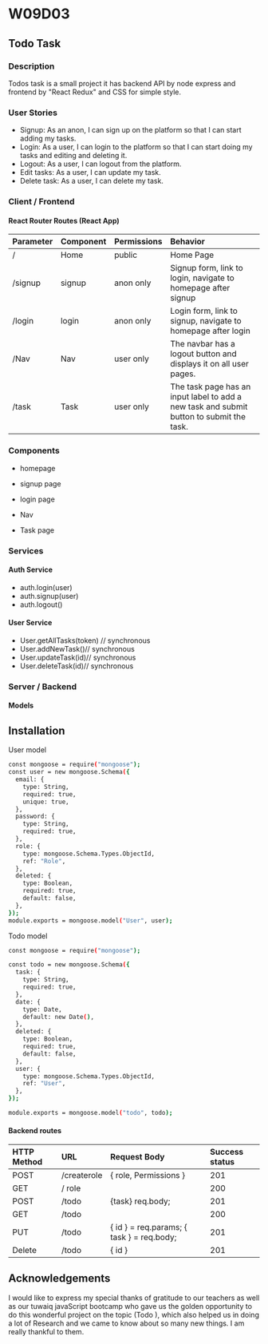 
# W09D03 

## Todo Task 

### Description

Todos task is a small project it has backend API by node express and frontend by "React Redux" and CSS for simple style.

### User Stories

*	Signup: As an anon, I can sign up on the platform so that I can start adding my tasks.
*	Login:  As a user, I can login to the platform so that I can start doing my tasks and editing and deleting it.
*	Logout: As a user, I can logout from the platform. 
*	Edit tasks:  As a user, I can update my task.
*	Delete task:  As a user, I can delete my task.


### Client / Frontend

#### React Router Routes (React App)


| Parameter | Component  | Permissions              | Behavior    |
| :-------- | :----------| :-------------           | :-----------| 
|  /        |   Home     | public <Route>           | Home Page   | 
|  /signup  |   signup   | anon only <AnonRoute>    | Signup form, link to login, navigate to homepage after signup | 
|  /login   |   login    | anon only <AnonRoute>    | Login form, link to signup, navigate to homepage after login |
|  /Nav     |   Nav      | user only <PrivateRoute> | The navbar has a logout button and displays it on all user pages. | 
|  /task    |   Task     | user only <PrivateRoute> |The task page has an input label to add a new task and submit button to submit the task. |   


### Components

* homepage

* signup page 

* login page 

* Nav 

* Task page 

### Services
#### Auth Service

* auth.login(user)
* auth.signup(user)
* auth.logout()

#### User Service
* User.getAllTasks(token) // synchronous
* User.addNewTask()// synchronous
* User.updateTask(id)// synchronous
* User.deleteTask(id)// synchronous 

### Server / Backend
#### Models



## Installation

User model

```bash
const mongoose = require("mongoose");
const user = new mongoose.Schema({
  email: {
    type: String,
    required: true,
    unique: true,
  },
  password: {
    type: String,
    required: true,
  },
  role: {
    type: mongoose.Schema.Types.ObjectId,
    ref: "Role",
  },
  deleted: {
    type: Boolean,
    required: true,
    default: false,
  },
});
module.exports = mongoose.model("User", user);
```

Todo model

```bash 
const mongoose = require("mongoose");

const todo = new mongoose.Schema({
  task: {
    type: String,
    required: true,
  },
  date: {
    type: Date,
    default: new Date(),
  },
  deleted: {
    type: Boolean,
    required: true,
    default: false,
  },
  user: {
    type: mongoose.Schema.Types.ObjectId,
    ref: "User",
  },
});

module.exports = mongoose.model("todo", todo);

``` 
#### Backend routes 



|HTTP Method| URL         | Request Body                              | Success status| 
| :-------- | :---------- | :-------------                            | :-----------| 
|  POST     | /createrole | { role, Permissions }                     | 201       |    
|  GET      |/ role       |                                           | 200       |   
|  POST     |/todo        | {task}  req.body;                         | 201       |    
|  GET      |/todo        |                                           | 200      |     
|  PUT      |/todo        | { id } = req.params; { task } = req.body; |201       |     
| Delete    |/todo        | { id }                                    |201       |    


## Acknowledgements

I would like to express my special thanks of gratitude to our teachers as well as our tuwaiq javaScript bootcamp who gave us the golden opportunity to do this wonderful project on the topic (Todo ), which also helped us in doing a lot of Research and we came to know about so many new things. I am really thankful to them.

